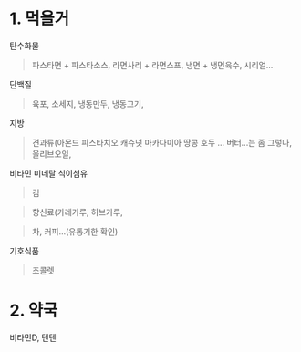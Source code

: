 # 1. 먹을거
탄수화물

>파스타면 + 파스타소스, 라면사리 + 라면스프, 냉면 + 냉면육수, 시리얼...

단백질

>육포, 소세지, 냉동만두, 냉동고기, 

지방

>견과류(아몬드 피스타치오 캐슈넛 마카다미아 땅콩 호두 ...
>버터...는 좀 그렇나, 올리브오일, 

비타민 미네랄 식이섬유

>김

>향신료(카레가루, 허브가루, 

>차, 커피...(유통기한 확인)

기호식품

>초콜렛
>
# 2. 약국
비타민D, 텐텐
